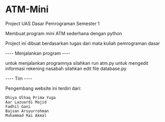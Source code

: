 # ATM-Mini
Project UAS Dasar Pemrograman Semester 1

Membuat program mini ATM sederhana dengan python

Project ini dibuat berdasarkan tugas dari mata kuliah pemrograman dasar

---- Menjalankan program ----

untuk menjalankan programnya silahkan run atm.py
untuk mengedit informasi rekening nasabah silahkan edit file database.py

---- Tim ----

Pengembang website ini terdiri dari:

    Dhiya Ulhaq Prima Yuga
    Aar Lazuardi Majid
    Fadhil Gani
    Bajsan Arsyurrohman
    Muhammad Rai Akmal

